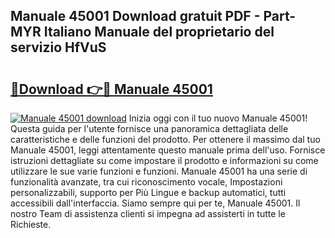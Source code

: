 ## Manuale 45001 Download gratuit PDF - Part-MYR Italiano Manuale del proprietario del servizio HfVuS

# <h2><a href="http://df9244.blite.top/?on=Manuale+45001">🔗Download 👉🔴 Manuale 45001</a></h2>

[![Manuale 45001 download](https://i.imgur.com/lujVjoI.png)](http://df9244.blite.top/?on=Manuale+45001)
Inizia oggi con il tuo nuovo Manuale 45001! Questa guida per l'utente fornisce una panoramica dettagliata delle caratteristiche e delle funzioni del prodotto. Per ottenere il massimo dal tuo Manuale 45001, leggi attentamente questo manuale prima dell'uso. Fornisce istruzioni dettagliate su come impostare il prodotto e informazioni su come utilizzare le sue varie funzioni e funzioni. Manuale 45001 ha una serie di funzionalità avanzate, tra cui riconoscimento vocale, Impostazioni personalizzabili, supporto per Più Lingue e backup automatici, tutti accessibili dall'interfaccia. Siamo sempre qui per te, Manuale 45001. Il nostro Team di assistenza clienti si impegna ad assisterti in tutte le Richieste.
